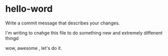 # hello-word


Write a commit message that describes your changes.

I'm writing to cnahge this file to do something new and extremely diffenent thingd

wow, awesome , let's do it. 
